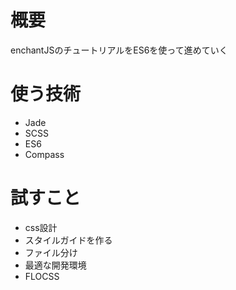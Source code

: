 # 概要
enchantJSのチュートリアルをES6を使って進めていく
# 使う技術
- Jade
- SCSS
- ES6
- Compass

# 試すこと
- css設計
- スタイルガイドを作る
- ファイル分け
- 最適な開発環境
- FLOCSS
